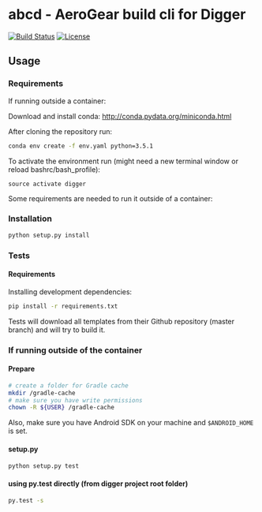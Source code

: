 # abcd - AeroGear build cli for Digger

[![Build Status](https://travis-ci.org/aerogear/digger-build-cli.png)](https://travis-ci.org/aerogear/digger-build-cli)
[![License](https://img.shields.io/:license-Apache2-blue.svg)](http://www.apache.org/licenses/LICENSE-2.0)


## Usage

### Requirements

If running outside a container:

Download and install conda: http://conda.pydata.org/miniconda.html

After cloning the repository run:

```sh
conda env create -f env.yaml python=3.5.1
```

To activate the environment run (might need a new terminal window or reload bashrc/bash_profile):

```
source activate digger
```


Some requirements are needed to run it outside of a container:


### Installation

```sh
python setup.py install
```

### Tests

#### Requirements

Installing development dependencies:

```sh
pip install -r requirements.txt
```

Tests will download all templates from their Github repository (master branch) and will try to build it.

### If running outside of the container

#### Prepare

```sh
# create a folder for Gradle cache
mkdir /gradle-cache
# make sure you have write permissions
chown -R ${USER} /gradle-cache
```

Also, make sure you have Android SDK on your machine and `$ANDROID_HOME` is set.

#### setup.py

```sh
python setup.py test
```

####  using py.test directly (from digger project root folder)

```sh
py.test -s
```
